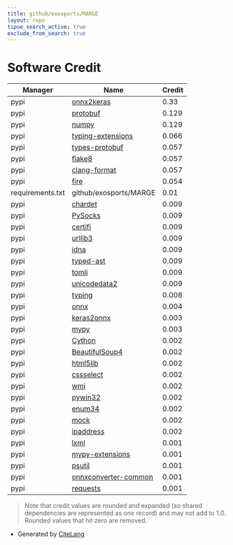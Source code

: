 ```yaml
---
title: github/exosports/MARGE
layout: repo
tipue_search_active: true
exclude_from_search: true
---
```

# Software Credit

|Manager|Name|Credit|
|-------|----|------|
|pypi|[onnx2keras](https://github.com/nerox8664/onnx2keras)|0.33|
|pypi|[protobuf](https://developers.google.com/protocol-buffers/)|0.129|
|pypi|[numpy](https://www.numpy.org)|0.129|
|pypi|[typing-extensions](https://typing.readthedocs.io/)|0.066|
|pypi|[types-protobuf](https://github.com/python/typeshed)|0.057|
|pypi|[flake8](https://github.com/pycqa/flake8)|0.057|
|pypi|[clang-format](http://clang.llvm.org/)|0.057|
|pypi|[fire](https://github.com/google/python-fire)|0.054|
|requirements.txt|github/exosports/MARGE|0.01|
|pypi|[chardet](https://github.com/chardet/chardet)|0.009|
|pypi|[PySocks](https://github.com/Anorov/PySocks)|0.009|
|pypi|[certifi](https://github.com/certifi/python-certifi)|0.009|
|pypi|[urllib3](https://urllib3.readthedocs.io/)|0.009|
|pypi|[idna](https://github.com/kjd/idna)|0.009|
|pypi|[typed-ast](https://github.com/python/typed_ast)|0.009|
|pypi|[tomli](https://pypi.org/project/tomli)|0.009|
|pypi|[unicodedata2](https://pypi.org/project/unicodedata2)|0.009|
|pypi|[typing](https://pypi.org/project/typing)|0.008|
|pypi|[onnx](https://github.com/onnx/onnx)|0.004|
|pypi|[keras2onnx](https://github.com/onnx/keras-onnx)|0.003|
|pypi|[mypy](http://www.mypy-lang.org/)|0.003|
|pypi|[Cython](https://pypi.org/project/Cython)|0.002|
|pypi|[BeautifulSoup4](https://pypi.org/project/BeautifulSoup4)|0.002|
|pypi|[html5lib](https://pypi.org/project/html5lib)|0.002|
|pypi|[cssselect](https://pypi.org/project/cssselect)|0.002|
|pypi|[wmi](https://pypi.org/project/wmi)|0.002|
|pypi|[pywin32](https://pypi.org/project/pywin32)|0.002|
|pypi|[enum34](https://pypi.org/project/enum34)|0.002|
|pypi|[mock](https://pypi.org/project/mock)|0.002|
|pypi|[ipaddress](https://pypi.org/project/ipaddress)|0.002|
|pypi|[lxml](https://lxml.de/)|0.001|
|pypi|[mypy-extensions](https://github.com/python/mypy_extensions)|0.001|
|pypi|[psutil](https://github.com/giampaolo/psutil)|0.001|
|pypi|[onnxconverter-common](https://github.com/microsoft/onnxconverter-common)|0.001|
|pypi|[requests](https://requests.readthedocs.io)|0.001|


> Note that credit values are rounded and expanded (so shared dependencies are represented as one record) and may not add to 1.0. Rounded values that hit zero are removed.


- Generated by [CiteLang](https://github.com/vsoch/citelang)
